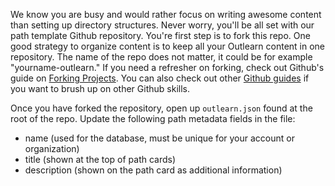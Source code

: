 <!--
name: quick-start
version : "0.1"
title : "Path Building Quick Start"
description: "Help authors get up and running with a path in 10 min."
license : "CC Attribution-ShareAlike 4.0"
-->

<!-- @section, "title": "Fork the repository" -->

We know you are busy and would rather focus on writing awesome content than setting up directory structures. Never worry, you'll be all set with our path template Github repository. You're first step is to fork this repo. One good strategy to organize content is to keep all your Outlearn content in one repository. The name of the repo does not matter, it could be for example "yourname-outlearn."  If you need a refresher on forking, check out Github's guide on [Forking Projects](https://guides.github.com/activities/forking/). You can also check out other [Github guides](https://guides.github.com) if you want to brush up on other Github skills.

Once you have forked the repository, open up `outlearn.json` found at the root of the repo. Update the following path metadata fields in the file:

* name (used for the database, must be unique for your account or organization)
* title (shown at the top of path cards)
* description (shown on the path card as additional information)

